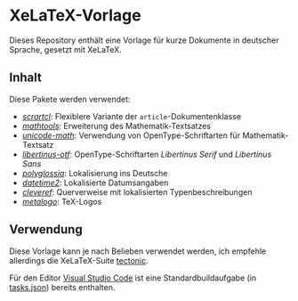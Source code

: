 # XeLaTeX-Vorlage

Dieses Repository enthält eine Vorlage für kurze Dokumente in deutscher Sprache,
gesetzt mit XeLaTeX.

## Inhalt

Diese Pakete werden verwendet:

- [_scrartcl_](https://ctan.org/pkg/scrartcl):
  Flexiblere Variante der `article`-Dokumentenklasse
- [_mathtools_](https://www.ctan.org/pkg/mathtools):
  Erweiterung des Mathematik-Textsatzes
- [_unicode-math_](https://ctan.org/pkg/unicode-math):
  Verwendung von OpenType-Schriftarten für Mathematik-Textsatz
- [_libertinus-otf_](https://ctan.org/pkg/libertinus-otf):
  OpenType-Schriftarten _Libertinus Serif_ und _Libertinus Sans_
- [_polyglossia_](https://ctan.org/pkg/polyglossia):
  Lokalisierung ins Deutsche
- [_datetime2_](https://ctan.org/pkg/datetime2):
  Lokalisierte Datumsangaben
- [_cleveref_](https://ctan.org/pkg/cleveref):
  Querverweise mit lokalisierten Typenbeschreibungen
- [_metalogo_](https://ctan.org/pkg/metalogo):
  TeX-Logos

## Verwendung

Diese Vorlage kann je nach Belieben verwendet werden, ich empfehle allerdings
die XeLaTeX-Suite [tectonic](https://tectonic-typesetting.github.io).

Für den Editor [Visual Studio Code](https://code.visualstudio.com/) ist eine
Standardbuildaufgabe (in [tasks.json](.vscode/tasks.json)) bereits enthalten.
